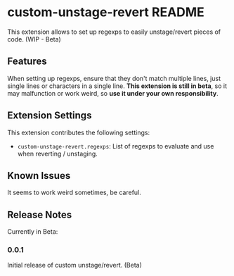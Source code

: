 # custom-unstage-revert README

This extension allows to set up regexps to easily unstage/revert pieces of code. (WIP - Beta)

## Features

When setting up regexps, ensure that they don't match multiple lines, just single lines or characters in a single line. **This extension is still in beta**, so it may malfunction or work weird, so **use it under your own responsibility**.

## Extension Settings

This extension contributes the following settings:

* `custom-unstage-revert.regexps`: List of regexps to evaluate and use when reverting / unstaging.

## Known Issues

It seems to work weird sometimes, be careful.

## Release Notes

Currently in Beta:

### 0.0.1

Initial release of custom unstage/revert. (Beta)